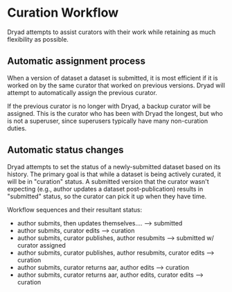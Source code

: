 
Curation Workflow
==================

Dryad attempts to assist curators with their work while retaining as much
flexibility as possible.


Automatic assignment process
----------------------------

When a version of dataset a dataset is submitted, it is most efficient if it is
worked on by the same curator that worked on previous versions. Dryad will
attempt to automatically assign the previous curator.

If the previous curator is no longer with Dryad, a backup curator will be
assigned. This is the curator who has been with Dryad the longest, but who is
not a superuser, since superusers typically have many non-curation duties.


Automatic status changes
------------------------

Dryad attempts to set the status of a newly-submitted dataset based on its
history. The primary goal is that while a dataset is being actively curated, it
will be in "curation" status. A submitted version that the curator wasn't
expecting (e.g., author updates a dataset post-publication) results in
"submitted" status, so the curator can pick it up when they have time.

Workflow sequences and their resultant status:
- author submits, then updates themselves.... --> submitted
- author submits, curator edits --> curation 
- author submits, curator publishes, author resubmits --> submitted w/ curator assigned
- author submits, curator publishes, author resubmits, curator edits --> curation 
- author submits, curator returns aar, author edits --> curation 
- author submits, curator returns aar, author edits, curator edits --> curation 
